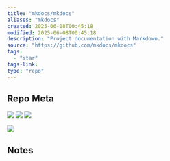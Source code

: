 ```yaml
---
title: "mkdocs/mkdocs"
aliases: "mkdocs"
created: 2025-06-08T00:45:18
modified: 2025-06-08T00:45:18
description: "Project documentation with Markdown."
source: "https://github.com/mkdocs/mkdocs"
tags:
  - "star"
tags-link:
type: "repo"
---
```

## Repo Meta

![](https://img.shields.io/github/stars/mkdocs/mkdocs?style=for-the-badge&label=stars) ![](https://img.shields.io/github/repo-size/mkdocs/mkdocs?style=for-the-badge&label=size) ![](https://img.shields.io/github/created-at/mkdocs/mkdocs?style=for-the-badge&label=since)

[![](https://github-readme-stats.vercel.app/api/pin/?username=mkdocs&repo=mkdocs&bg_color=00000000)](https://github.com/mkdocs/mkdocs)

## Notes

